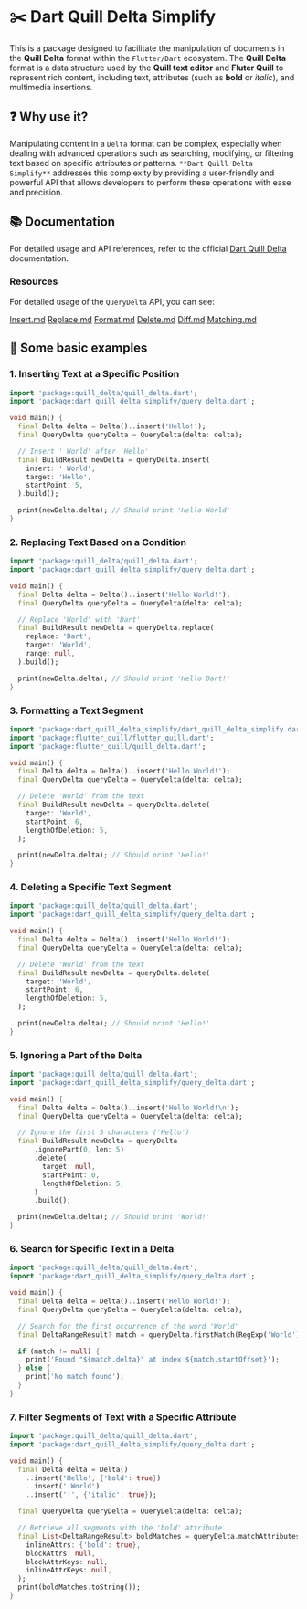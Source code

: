 # ✂️ Dart Quill Delta Simplify

This is a package designed to facilitate the manipulation of documents in the **Quill Delta** format within the `Flutter/Dart` ecosystem. The **Quill Delta** format is a data structure used by the **Quill text editor** and **Fluter Quill** to represent rich content, including text, attributes (such as **bold** or _italic_), and multimedia insertions.

## ❓ Why use it?

Manipulating content in a `Delta` format can be complex, especially when dealing with advanced operations such as searching, modifying, or filtering text based on specific attributes or patterns. `**Dart Quill Delta Simplify**` addresses this complexity by providing a user-friendly and powerful API that allows developers to perform these operations with ease and precision.

## 📚 Documentation

For detailed usage and API references, refer to the official [Dart Quill Delta](https://github.com/FlutterQuill/dart-quill-delta?tab=readme-ov-file#-dart-quill-delta) documentation.

### Resources

For detailed usage of the `QueryDelta` API, you can see:

[Insert.md](https://github.com/FlutterQuill/dart-quill-delta-simplify/blob/master/documentation/insert.md)
[Replace.md](https://github.com/FlutterQuill/dart-quill-delta-simplify/blob/master/documentation/replace.md)
[Format.md](https://github.com/FlutterQuill/dart-quill-delta-simplify/blob/master/documentation/format.md)
[Delete.md](https://github.com/FlutterQuill/dart-quill-delta-simplify/blob/master/documentation/delete.md)
[Diff.md](https://github.com/FlutterQuill/dart-quill-delta-simplify/blob/master/documentation/diff.md)
[Matching.md](https://github.com/FlutterQuill/dart-quill-delta-simplify/blob/master/documentation/matching.md)

## 📖 Some basic examples

### 1. Inserting Text at a Specific Position

```dart
import 'package:quill_delta/quill_delta.dart';
import 'package:dart_quill_delta_simplify/query_delta.dart';

void main() {
  final Delta delta = Delta()..insert('Hello!');
  final QueryDelta queryDelta = QueryDelta(delta: delta);

  // Insert ' World' after 'Hello'
  final BuildResult newDelta = queryDelta.insert(
    insert: ' World',
    target: 'Hello',
    startPoint: 5,
  ).build();

  print(newDelta.delta); // Should print 'Hello World'
}
```

### 2. Replacing Text Based on a Condition

```dart
import 'package:quill_delta/quill_delta.dart';
import 'package:dart_quill_delta_simplify/query_delta.dart';

void main() {
  final Delta delta = Delta()..insert('Hello World!');
  final QueryDelta queryDelta = QueryDelta(delta: delta);

  // Replace 'World' with 'Dart'
  final BuildResult newDelta = queryDelta.replace(
    replace: 'Dart',
    target: 'World',
    range: null,
  ).build();

  print(newDelta.delta); // Should print 'Hello Dart!'
}
```

### 3. Formatting a Text Segment

```dart
import 'package:dart_quill_delta_simplify/dart_quill_delta_simplify.dart';
import 'package:flutter_quill/flutter_quill.dart';
import 'package:flutter_quill/quill_delta.dart';

void main() {
  final Delta delta = Delta()..insert('Hello World!');
  final QueryDelta queryDelta = QueryDelta(delta: delta);

  // Delete 'World' from the text
  final BuildResult newDelta = queryDelta.delete(
    target: 'World',
    startPoint: 6,
    lengthOfDeletion: 5,
  );

  print(newDelta.delta); // Should print 'Hello!'
}
```

### 4. Deleting a Specific Text Segment

```dart
import 'package:quill_delta/quill_delta.dart';
import 'package:dart_quill_delta_simplify/query_delta.dart';

void main() {
  final Delta delta = Delta()..insert('Hello World!');
  final QueryDelta queryDelta = QueryDelta(delta: delta);

  // Delete 'World' from the text
  final BuildResult newDelta = queryDelta.delete(
    target: 'World',
    startPoint: 6,
    lengthOfDeletion: 5,
  );

  print(newDelta.delta); // Should print 'Hello!'
}
```

### 5. Ignoring a Part of the Delta

```dart
import 'package:quill_delta/quill_delta.dart';
import 'package:dart_quill_delta_simplify/query_delta.dart';

void main() {
  final Delta delta = Delta()..insert('Hello World!\n');
  final QueryDelta queryDelta = QueryDelta(delta: delta);

  // Ignore the first 5 characters ('Hello')
  final BuildResult newDelta = queryDelta
      .ignorePart(0, len: 5)
      .delete(
        target: null,
        startPoint: 0,
        lengthOfDeletion: 5,
      )
      .build();

  print(newDelta.delta); // Should print 'World!'
}
```

### 6. Search for Specific Text in a Delta

```dart
import 'package:quill_delta/quill_delta.dart';
import 'package:dart_quill_delta_simplify/query_delta.dart';

void main() {
  final Delta delta = Delta()..insert('Hello World!');
  final QueryDelta queryDelta = QueryDelta(delta: delta);

  // Search for the first occurrence of the word 'World'
  final DeltaRangeResult? match = queryDelta.firstMatch(RegExp('World'), null, operationIndex: 0);

  if (match != null) {
    print('Found "${match.delta}" at index ${match.startOffset}');
  } else {
    print('No match found');
  }
}
```

### 7. Filter Segments of Text with a Specific Attribute

```dart
import 'package:quill_delta/quill_delta.dart';
import 'package:dart_quill_delta_simplify/query_delta.dart';

void main() {
  final Delta delta = Delta()
    ..insert('Hello', {'bold': true})
    ..insert(' World')
    ..insert('!', {'italic': true});

  final QueryDelta queryDelta = QueryDelta(delta: delta);

  // Retrieve all segments with the 'bold' attribute
  final List<DeltaRangeResult> boldMatches = queryDelta.matchAttributes(
    inlineAttrs: {'bold': true},
    blockAttrs: null,
    blockAttrKeys: null,
    inlineAttrKeys: null,
  );
  print(boldMatches.toString());
}
```

